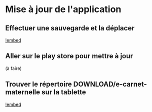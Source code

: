 # Mise à jour de l'application

## Effectuer une sauvegarde et la déplacer

<!-- OK -->
[!embed](https://www.youtube.com/watch?v=XnWCbibt2BA)

<!-- ## Déplacer le fichier sauvegarde en dehors de la tablette

[!embed](https://www.youtube.com/watch?v=k2J_pTScOA8)
 -->

## Aller sur le play store pour mettre à jour

(à faire)
<!-- [!embed](https://www.youtube.com/watch?v=k2J_pTScOA8) -->


## Trouver le répertoire DOWNLOAD/e-carnet-maternelle sur la tablette

<!-- OK -->
[!embed](https://www.youtube.com/watch?v=eu3Jbvwncbs)

